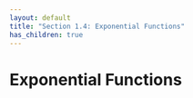 ```yaml
---
layout: default
title: "Section 1.4: Exponential Functions"
has_children: true
---
```

# Exponential Functions